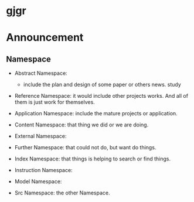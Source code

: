 # gjgr


# Announcement


## Namespace
 
 * Abstract Namespace: 
 
      * include the plan and design of some paper or others news. study

 * Reference Namespace: it would include other projects works. And all of them is just work for themselves.  
 
 * Application Namespace: include the mature projects or application.
 
 * Content Namespace: that thing we did or we are doing.
 
 * External Namespace:
 
 * Further Namespace: that could not do, but want do things.
 
 * Index Namespace: that things is helping to search or find things.
 
 * Instruction Namespace: 
 
 * Model Namespace:
 
 * Src Namespace: the other Namespace.
 